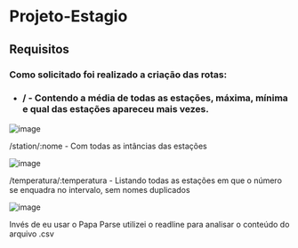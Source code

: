 # Projeto-Estagio

## Requisitos
### Como solicitado foi realizado a criação das rotas:



* ### / - Contendo a média de todas as estações, máxima, mínima e qual das estações apareceu mais vezes.
![image](https://github.com/Jullyene/Projeto-Estagio/assets/160196619/8d268c7b-6d03-413b-be71-8c7b7db81af8)




/station/:nome - Com todas as intâncias das estações

![image](https://github.com/Jullyene/Projeto-Estagio/assets/160196619/f32ee769-571b-4fb8-bcc3-94121370a58c)








/temperatura/:temperatura - Listando todas as estações em que o número se enquadra no intervalo, sem nomes duplicados




![image](https://github.com/Jullyene/Projeto-Estagio/assets/160196619/07c66a3a-158d-4103-9ac5-1dbb676b7969)


Invés de eu usar o Papa Parse utilizei o readline para analisar o conteúdo do arquivo .csv

